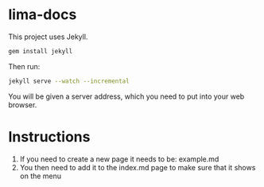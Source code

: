 # lima-docs

This project uses Jekyll.

```bash
gem install jekyll
```
Then run:

```bash
jekyll serve --watch --incremental
```

You will be given a server address, which you need to put into your web browser.

# Instructions

1. If you need to create a new page it needs to be: example.md
2. You then need to add it to the index.md page to make sure that it shows on the menu